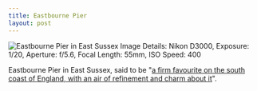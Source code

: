 ```yaml
---
title: Eastbourne Pier
layout: post
---
```


![Eastbourne Pier in East Sussex](http://www.waynemoir.com/wp-content/uploads/2010/08/Eastbourne-Pier-614x382.jpg) 
Image Details: Nikon D3000, Exposure: 1/20, Aperture: f/5.6, Focal Length: 55mm, ISO Speed: 400

Eastbourne Pier in East Sussex, said to be "[a firm favourite on the south coast of England, with an air of refinement and charm about it](http://the-pier.co.uk/eastbourne-pier)".